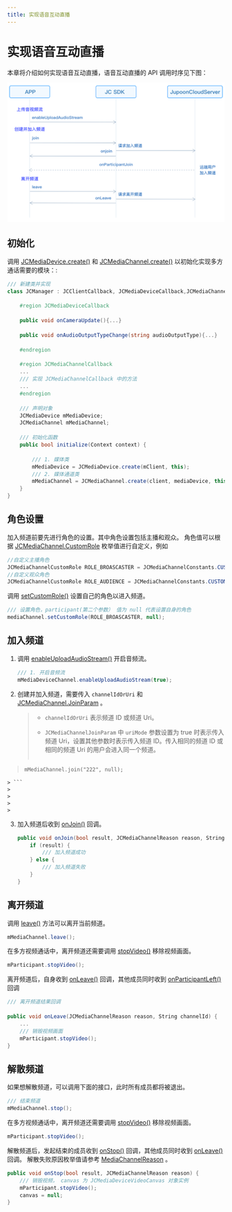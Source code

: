 ```yaml
---
title: 实现语音互动直播
---
```

# 实现语音互动直播

本章将介绍如何实现语音互动直播，语音互动直播的 API 调用时序见下图：

![../../../../\_images/multiaudioworkflow.png](../../../../_images/multiaudioworkflow.png)



## 初始化

调用
[JCMediaDevice.create()](https://developer.juphoon.com/portal/reference/V2.1/windows/html/cb59bc27-6528-9dbf-c996-de857096f847.htm)
和
[JCMediaChannel.create()](https://developer.juphoon.com/portal/reference/V2.1/windows/html/03ba7506-bd05-93a0-ddd6-605eea7c7ee6.htm)
以初始化实现多方通话需要的模块：:



```csharp 
/// 新建类并实现
class JCManager : JCClientCallback, JCMediaDeviceCallback,JCMediaChannelCallbac{

    #region JCMediaDeviceCallback

    public void onCameraUpdate(){...}

    public void onAudioOutputTypeChange(string audioOutputType){...}

    #endregion

    #region JCMediaChannelCallback
    ...
    /// 实现 JCMediaChannelCallback 中的方法
    ...
    #endregion

    /// 声明对象
    JCMediaDevice mMediaDevice;
    JCMediaChannel mMediaChannel;

    /// 初始化函数
    public bool initialize(Context context) {

        /// 1. 媒体类
        mMediaDevice = JCMediaDevice.create(mClient, this);
        /// 2. 媒体通道类
        mMediaChannel = JCMediaChannel.create(client, mediaDevice, this);
    }
}
```







## 角色设置

加入频道前要先进行角色的设置。其中角色设置包括主播和观众。 角色值可以根据
[JCMediaChannel.CustomRole](https://developer.juphoon.com/portal/reference/V2.1/windows/html/e8ce33fb-e1af-d33e-f0d8-795a840eae30.htm)
枚举值进行自定义，例如



```csharp 
//自定义主播角色
JCMediaChannelCustomRole ROLE_BROASCASTER = JCMediaChannelConstants.CUSTOM_ROLE_0;
//自定义观众角色
JCMediaChannelCustomRole ROLE_AUDIENCE = JCMediaChannelConstants.CUSTOM_ROLE_1;
```



调用
[setCustomRole()](https://developer.juphoon.com/portal/reference/V2.1/windows/html/02d30d7f-6906-cea0-9775-a244e2b25e87.htm)
设置自己的角色以进入频道。



```csharp 
/// 设置角色，participant(第二个参数） 值为 null 代表设置自身的角色
mediaChannel.setCustomRole(ROLE_BROASCASTER, null);
```







## 加入频道

1.  调用
    [enableUploadAudioStream()](https://developer.juphoon.com/portal/reference/V2.1/windows/html/70f2d136-ebf6-12fc-eb1e-2a90622caca7.htm)
    开启音频流。
    
    
    
    ```csharp 
    /// 1. 开启音频流
    mMediaDeviceChannel.enableUploadAudioStream(true);
    ```
    
    

2.  创建并加入频道，需要传入 `channelIdOrUri` 和
    [JCMediaChannel.JoinParam](https://developer.juphoon.com/portal/reference/V2.1/windows/html/af4ac634-bbe3-76e3-d1f8-120213ef2fff.htm)
    。
    
    > 
    > 
    > 
    > 
    >   - `channelIdOrUri` 表示频道 ID 或频道 Uri。
    > 
    >   - `JCMediaChannelJoinParam` 中 `uriMode` 参数设置为 true 时表示传入频道
    >     Uri，设置其他参数时表示传入频道 ID。传入相同的频道 ID 或相同的频道 Uri 的用户会进入同一个频道。
    > 
    > 
    > 
    > ```csharp 
>     mMediaChannel.join("222", null);
    > ```
    > 
    > 
    > 
    > 

3.  加入频道后收到
    [onJoin()](https://developer.juphoon.com/portal/reference/V2.1/windows/html/535cbae7-841e-ca31-32ea-87c1a840eff1.htm)
    回调。
    
    
    
    ```csharp 
    public void onJoin(bool result, JCMediaChannelReason reason, String channelId) {
        if (result) {
            /// 加入频道成功
        } else {
            /// 加入频道失败
        }
    }
    ```
    
    





## 离开频道

调用
[leave()](https://developer.juphoon.com/portal/reference/V2.1/windows/html/7f034b94-15ee-8d49-48e3-905fff27f31f.htm)
方法可以离开当前频道。



```csharp 
mMediaChannel.leave();
```



在多方视频通话中，离开频道还需要调用
[stopVideo()](https://developer.juphoon.com/portal/reference/V2.1/windows/html/851cc6d3-1b5a-8e26-ce3c-a3c1780936d2.htm)
移除视频画面。



```csharp 
mParticipant.stopVideo();
```



离开频道后，自身收到
[onLeave()](https://developer.juphoon.com/portal/reference/V2.1/windows/html/f356aba3-ebed-a72c-4e34-02a684925a15.htm)
回调，其他成员同时收到
[onParticipantLeft()](https://developer.juphoon.com/portal/reference/V2.1/windows/html/89a35b12-8c2c-247d-e90c-ebe04f3e4521.htm)
回调



```csharp 
/// 离开频道结果回调

public void onLeave(JCMediaChannelReason reason, String channelId) {
    ...
    /// 销毁视频画面
    mParticipant.stopVideo();
}
```







## 解散频道

如果想解散频道，可以调用下面的接口，此时所有成员都将被退出。



```csharp 
/// 结束频道
mMediaChannel.stop();
```



在多方视频通话中，离开频道还需要调用
[stopVideo()](https://developer.juphoon.com/portal/reference/V2.1/windows/html/851cc6d3-1b5a-8e26-ce3c-a3c1780936d2.htm)
移除视频画面。



```csharp 
mParticipant.stopVideo();
```



解散频道后，发起结束的成员收到
[onStop()](https://developer.juphoon.com/portal/reference/V2.1/windows/html/d3732af7-2770-2d00-e4cb-e8f658da6c48.htm)
回调，其他成员同时收到
[onLeave()](https://developer.juphoon.com/portal/reference/V2.1/windows/html/f356aba3-ebed-a72c-4e34-02a684925a15.htm)
回调。 解散失败原因枚举值请参考
[MediaChannelReason](https://developer.juphoon.com/portal/reference/V2.1/windows/html/4481d778-9d4d-43fe-f94d-fdfa690dd939.htm)
。



```csharp 
public void onStop(bool result, JCMediaChannelReason reason) {
    /// 销毁视频， canvas 为 JCMediaDeviceVideoCanvas 对象实例
    mParticipant.stopVideo();
    canvas = null;
}
```
















